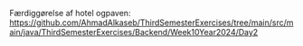 Færdiggørelse af hotel ogpaven:
https://github.com/AhmadAlkaseb/ThirdSemesterExercises/tree/main/src/main/java/ThirdSemesterExercises/Backend/Week10Year2024/Day2